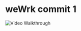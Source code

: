 # weWrk commit 1 
<img src='http://i.imgur.com/bz5tLba.gif' title='Video Walkthrough' width='' alt='Video Walkthrough' />
